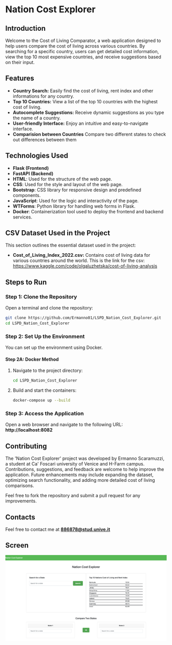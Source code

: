 # Nation Cost Explorer

## Introduction

Welcome to the Cost of Living Comparator, a web application designed to help users compare the cost of living across various countries. By searching for a specific country, users can get detailed cost information, view the top 10 most expensive countries, and receive suggestions based on their input.

## Features

- **Country Search:** Easily find the cost of living, rent index and other informations for any country.
- **Top 10 Countries:** View a list of the top 10 countries with the highest cost of living.
- **Autocomplete Suggestions:** Receive dynamic suggestions as you type the name of a country.
- **User-friendly Interface:** Enjoy an intuitive and easy-to-navigate interface.
- **Comparision between Countries** Compare two different states to check out differences between them

## Technologies Used

- **Flask (Frontend)**
- **FastAPI (Backend)**
- **HTML**: Used for the structure of the web page.
- **CSS**: Used for the style and layout of the web page.
- **Bootstrap**: CSS library for responsive design and predefined components.
- **JavaScript**: Used for the logic and interactivity of the page.
- **WTForms**: Python library for handling web forms in Flask.
- **Docker**: Containerization tool used to deploy the frontend and backend services.

## CSV Dataset Used in the Project

This section outlines the essential dataset used in the project:

- **Cost_of_Living_Index_2022.csv:** Contains cost of living data for various countries around the world.
This is the link for the csv: https://www.kaggle.com/code/olgaluzhetska/cost-of-living-analysis

## Steps to Run

### Step 1: Clone the Repository

Open a terminal and clone the repository:

```bash
git clone https://github.com/Ermanno01/LSPD_Nation_Cost_Explorer.git
cd LSPD_Nation_Cost_Explorer
```

### Step 2: Set Up the Environment

You can set up the environment using Docker.


#### Step 2A: Docker Method

1.  Navigate to the project directory:
    ```bash
    cd LSPD_Nation_Cost_Explorer
    ```

2.  Build and start the containers:
    ```bash
    docker-compose up --build
    ```

### Step 3: Access the Application

Open a web browser and navigate to the following URL: **http://localhost:8082**


## Contributing

The 'Nation Cost Explorer' project was developed by Ermanno Scaramuzzi, a student at Ca' Foscari university of Venice and H-Farm campus. Contributions, suggestions, and feedback are welcome to help improve the application. Future enhancements may include expanding the dataset, optimizing search functionality, and adding more detailed cost of living comparisons.

Feel free to fork the repository and submit a pull request for any improvements.

## Contacts

Feel free to contact me at **886878@stud.unive.it**

## Screen

![alt text](./site_view1.png)